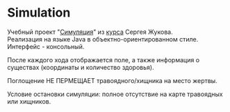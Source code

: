 # Simulation
Учебный проект "[Симуляция](https://zhukovsd.github.io/java-backend-learning-course/Projects/Simulation/)" из [курса](https://zhukovsd.github.io/java-backend-learning-course/) Сергея Жукова.   
Реализация на языке Java в объектно-ориентированном стиле.
Интерфейс - консольный.

После каждого хода отображается поле, а также информация о существах (координаты и количество здоровья).

Поглощение НЕ ПЕРМЕЩАЕТ травоядного/хищника на место жертвы.

Условие остановки симуляции: полное отсутствие на карте травоядных или хищников.


